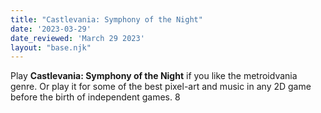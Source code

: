 ```yaml
---
title: "Castlevania: Symphony of the Night"
date: '2023-03-29'
date_reviewed: 'March 29 2023'
layout: "base.njk"
---
```


Play __Castlevania: Symphony of the Night__ if you like the metroidvania genre. Or play it for some of the best pixel-art and music in any 2D game before the birth of independent games. 8